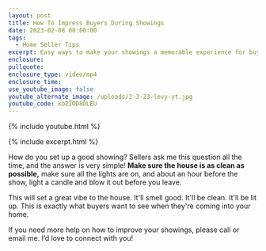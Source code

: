 ```yaml
---
layout: post
title: How To Impress Buyers During Showings
date: 2023-02-08 00:00:00
tags:
  - Home Seller Tips
excerpt: Easy ways to make your showings a memorable experience for buyers.
enclosure:
pullquote:
enclosure_type: video/mp4
enclosure_time:
use_youtube_image: false
youtube_alternate_image: /uploads/2-3-23-levy-yt.jpg
youtube_code: kb2IOD8OLEU
---
```

{% include youtube.html %}

{% include excerpt.html %}

How do you set up a good showing? Sellers ask me this question all the time, and the answer is very simple! **Make sure the house is as clean as possible,** make sure all the lights are on, and about an hour before the show, light a candle and blow it out before you leave.

This will set a great vibe to the house. It'll smell good. It'll be clean. It'll be lit up. This is exactly what buyers want to see when they're coming into your home.

If you need more help on how to improve your showings, please call or email me. I’d love to connect with you!